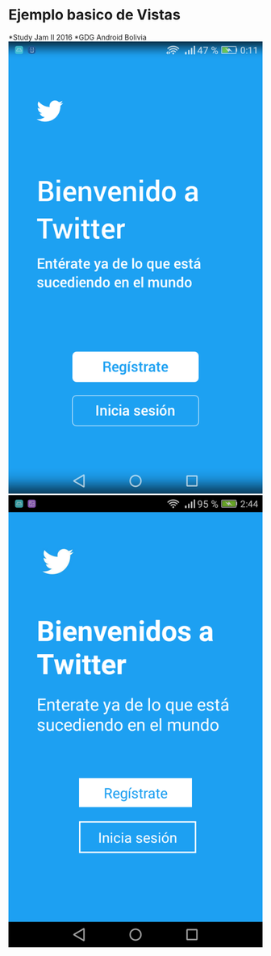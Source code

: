 Ejemplo basico de Vistas
=========================
*Study Jam II 2016
*GDG Android Bolivia
![Demo Aplicacion](/img/destino.png)
![Demo Aplicacion](/img/final.png)
